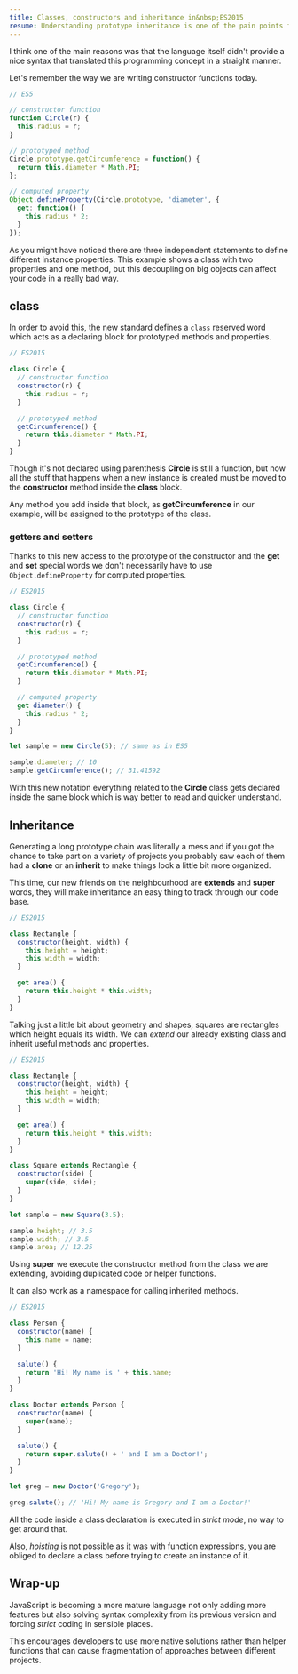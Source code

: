 ```yaml
---
title: Classes, constructors and inheritance in&nbsp;ES2015
resume: Understanding prototype inheritance is one of the pain points for JavaScript developers.
---
```


I think one of the main reasons was that the language itself didn't provide a nice syntax that translated this programming concept in a straight manner.

Let's remember the way we are writing constructor functions today.

```js
// ES5

// constructor function
function Circle(r) {
  this.radius = r;
}

// prototyped method
Circle.prototype.getCircumference = function() {
  return this.diameter * Math.PI;
};

// computed property
Object.defineProperty(Circle.prototype, 'diameter', {
  get: function() {
    this.radius * 2;
  }
});
```

As you might have noticed there are three independent statements to define different instance properties. This example shows a class with two properties and one method, but this decoupling on big objects can affect your code in a really bad way.

## class

In order to avoid this, the new standard defines a `class` reserved word which acts as a declaring block for prototyped methods and properties.

```js
// ES2015

class Circle {
  // constructor function
  constructor(r) {
    this.radius = r;
  }

  // prototyped method
  getCircumference() {
    return this.diameter * Math.PI;
  }
}
```

Though it's not declared using parenthesis **Circle** is still a function, but now all the stuff that happens when a new instance is created must be moved to the **constructor** method inside the **class** block.

Any method you add inside that block, as **getCircumference** in our example, will be assigned to the prototype of the class.


### getters and setters

Thanks to this new access to the prototype of the constructor and the **get** and **set** special words we don't necessarily have to use `Object.defineProperty` for computed properties.

```js
// ES2015

class Circle {
  // constructor function
  constructor(r) {
    this.radius = r;
  }

  // prototyped method
  getCircumference() {
    return this.diameter * Math.PI;
  }

  // computed property
  get diameter() {
    this.radius * 2;
  }
}

let sample = new Circle(5); // same as in ES5

sample.diameter; // 10
sample.getCircumference(); // 31.41592
```

With this new notation everything related to the **Circle** class gets declared inside the same block which is way better to read and quicker understand.


## Inheritance

Generating a long prototype chain was literally a mess and if you got the chance to take part on a variety of projects you probably saw each of them had a **clone** or an **inherit** to make things look a little bit more organized.

This time, our new friends on the neighbourhood are **extends** and **super** words, they will make inheritance an easy thing to track through our code base.

```js
// ES2015

class Rectangle {
  constructor(height, width) {
    this.height = height;
    this.width = width;
  }

  get area() {
    return this.height * this.width;
  }
}
```

Talking just a little bit about geometry and shapes, squares are rectangles which height equals its width. We can *extend* our already existing class and inherit useful methods and properties.

```js
// ES2015

class Rectangle {
  constructor(height, width) {
    this.height = height;
    this.width = width;
  }

  get area() {
    return this.height * this.width;
  }
}

class Square extends Rectangle {
  constructor(side) {
    super(side, side);
  }
}

let sample = new Square(3.5);

sample.height; // 3.5
sample.width; // 3.5
sample.area; // 12.25
```

Using **super** we execute the constructor method from the class we are extending, avoiding duplicated code or helper functions.

It can also work as a namespace for calling inherited methods.

```js
// ES2015

class Person {
  constructor(name) {
    this.name = name;
  }

  salute() {
    return 'Hi! My name is ' + this.name;
  }
}

class Doctor extends Person {
  constructor(name) {
    super(name);
  }

  salute() {
    return super.salute() + ' and I am a Doctor!';
  }
}

let greg = new Doctor('Gregory');

greg.salute(); // 'Hi! My name is Gregory and I am a Doctor!'
```

All the code inside a class declaration is executed in *strict mode*, no way to get around that.

Also, *hoisting* is not possible as it was with function expressions, you are obliged to declare a class before trying to create an instance of it.


## Wrap-up

JavaScript is becoming a more mature language not only adding more features but also solving syntax complexity from its previous version and forcing *strict* coding in sensible places.

This encourages developers to use more native solutions rather than helper functions that can cause fragmentation of approaches between different projects.
